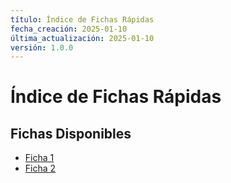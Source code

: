 ```yaml
---
título: Índice de Fichas Rápidas
fecha_creación: 2025-01-10
última_actualización: 2025-01-10
versión: 1.0.0
---
```


# Índice de Fichas Rápidas

## Fichas Disponibles

- [Ficha 1](ficha1.md)
- [Ficha 2](ficha2.md)